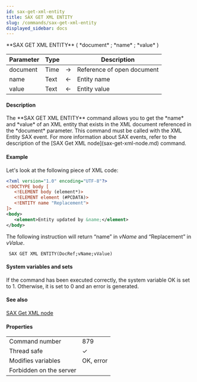 ```yaml
---
id: sax-get-xml-entity
title: SAX GET XML ENTITY
slug: /commands/sax-get-xml-entity
displayed_sidebar: docs
---
```


<!--REF #_command_.SAX GET XML ENTITY.Syntax-->**SAX GET XML ENTITY** ( *document* ; *name* ; *value* )<!-- END REF-->
<!--REF #_command_.SAX GET XML ENTITY.Params-->
| Parameter | Type |  | Description |
| --- | --- | --- | --- |
| document | Time | &#8594;  | Reference of open document |
| name | Text | &#8592; | Entity name |
| value | Text | &#8592; | Entity value |

<!-- END REF-->

#### Description 

<!--REF #_command_.SAX GET XML ENTITY.Summary-->The **SAX GET XML ENTITY** command allows you to get the *name* and *value* of an XML entity that exists in the XML document referenced in the *document* parameter.<!-- END REF--> This command must be called with the XML Entity SAX event. For more information about SAX events, refer to the description of the [SAX Get XML node](sax-get-xml-node.md) command. 

#### Example 

Let's look at the following piece of XML code:

```XML
<?xml version="1.0" encoding="UTF-8"?>
<!DOCTYPE body [
   <!ELEMENT body (element*)>
   <!ELEMENT element (#PCDATA)>
   <!ENTITY name "Replacement">
]>
<body>
   <element>Entity updated by &name;</element>
</body>
```

The following instruction will return “name” in *vName* and “Replacement” in *vValue*. 

```4d
 SAX GET XML ENTITY(DocRef;vName;vValue)
```

#### System variables and sets 

If the command has been executed correctly, the system variable OK is set to 1\. Otherwise, it is set to 0 and an error is generated. 

#### See also 

[SAX Get XML node](sax-get-xml-node.md)  

#### Properties
|  |  |
| --- | --- |
| Command number | 879 |
| Thread safe | &check; |
| Modifies variables | OK, error |
| Forbidden on the server ||


